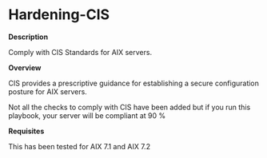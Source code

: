 # Hardening-CIS
**Description**

Comply with CIS Standards for AIX servers.

**Overview**

CIS provides a prescriptive guidance for establishing a secure configuration posture for AIX servers.

Not all the checks to comply with CIS have been added but if you run this playbook, your server will be compliant at 90 %

**Requisites**

This has been tested for AIX 7.1 and AIX 7.2
